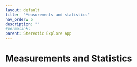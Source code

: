 ```yaml
---
layout: default
title:  "Measurements and statistics"
nav_order: 5
description: ""
#permalink: 
parent: Stereotic Explore App
---
```


# Measurements and Statistics
